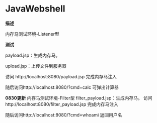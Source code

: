 # JavaWebshell
**描述**

内存马测试环境-Listener型


**测试**

payload.jsp：生成内存马。

upload.jsp：上传文件到服务器

访问 http://localhost:8080/payload.jsp 完成内存马注入

随后访问http://localhost:8080/?cmd=calc 可弹出计算器

****0830更新****
内存马测试环境-Filter型
filter_payload.jsp：生成内存马。
访问 http://localhost:8080/filter_payload.jsp 完成内存马注入

随后访问http://localhost:8080/?cmd=whoami 返回用户名


